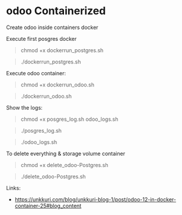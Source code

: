 # odoo Containerized
Create odoo inside containers docker

Execute first posgres docker
>chmod +x dockerrun_postgres.sh

>./dockerrun_postgres.sh

Execute odoo container:
>chmod +x dockerrun_odoo.sh

>./dockerrun_odoo.sh

Show the logs:
>chmod +x posgres_log.sh odoo_logs.sh

>./posgres_log.sh

>./odoo_logs.sh

To delete everything & storage volume container
>chmod +x delete_odoo-Postgres.sh

>./delete_odoo-Postgres.sh

Links:
- https://unkkuri.com/blog/unkkuri-blog-1/post/odoo-12-in-docker-container-25#blog_content
